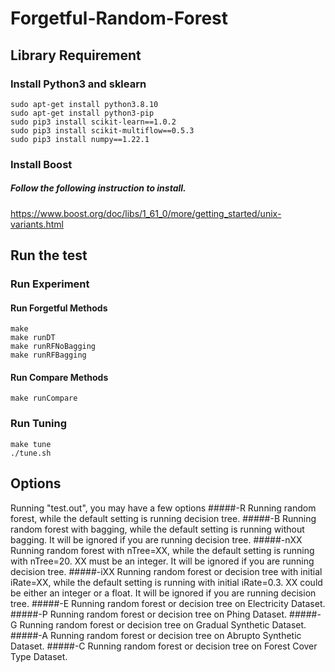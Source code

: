 # Forgetful-Random-Forest

## Library Requirement

### Install Python3 and sklearn
```
sudo apt-get install python3.8.10
sudo apt-get install python3-pip
sudo pip3 install scikit-learn==1.0.2
sudo pip3 install scikit-multiflow==0.5.3
sudo pip3 install numpy==1.22.1
```

### Install Boost
##### Follow the following instruction to install.

https://www.boost.org/doc/libs/1_61_0/more/getting_started/unix-variants.html

## Run the test

### Run Experiment

#### Run Forgetful Methods
```
make
make runDT
make runRFNoBagging
make runRFBagging
```

#### Run Compare Methods
```
make runCompare
```

### Run Tuning
```
make tune
./tune.sh
```

## Options
Running "test.out", you may have a few options
#####-R
Running random forest, while the default setting is running decision tree.
#####-B
Running random forest with bagging, while the default setting is running without bagging. It will be ignored if you are running decision tree.
#####-nXX
Running random forest with nTree=XX, while the default setting is running with nTree=20. XX must be an integer. It will be ignored if you are running decision tree.
#####-iXX
Running random forest or decision tree with initial iRate=XX, while the default setting is running with initial iRate=0.3. XX could be either an integer or a float. It will be ignored if you are running decision tree.
#####-E
Running random forest or decision tree on Electricity Dataset.
#####-P
Running random forest or decision tree on Phing Dataset.
#####-G
Running random forest or decision tree on Gradual Synthetic Dataset.
#####-A
Running random forest or decision tree on Abrupto Synthetic Dataset.
#####-C
Running random forest or decision tree on Forest Cover Type Dataset.
